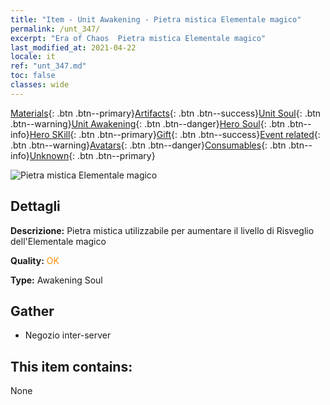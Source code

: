 ```yaml
---
title: "Item - Unit Awakening - Pietra mistica Elementale magico"
permalink: /unt_347/
excerpt: "Era of Chaos  Pietra mistica Elementale magico"
last_modified_at: 2021-04-22
locale: it
ref: "unt_347.md"
toc: false
classes: wide
---
```

 [Materials](/ItemsIT/){: .btn .btn--primary}[Artifacts](/ItemsIT/Artifacts/){: .btn .btn--success}[Unit Soul](/ItemsIT/UnitSoul/){: .btn .btn--warning}[Unit Awakening](/ItemsIT/UnitAwakening/){: .btn .btn--danger}[Hero Soul](/ItemsIT/HeroSoul/){: .btn .btn--info}[Hero SKill](/ItemsIT/HeroSkill/){: .btn .btn--primary}[Gift](/ItemsIT/Gift/){: .btn .btn--success}[Event related](/ItemsIT/Events/){: .btn .btn--warning}[Avatars](/ItemsIT/Avatars/){: .btn .btn--danger}[Consumables](/ItemsIT/Consumables/){: .btn .btn--info}[Unknown](/ItemsIT/Unknown/){: .btn .btn--primary}

 ![Pietra mistica Elementale magico](/images/u/tia_jingshenyuansu.jpg)

## Dettagli
 **Descrizione:** Pietra mistica utilizzabile per aumentare il livello di Risveglio dell'Elementale magico

 **Quality:** <span style="color: #FF8C00">OK</span>

 **Type:** Awakening Soul

## Gather

*    Negozio inter-server 

## This item contains:

  None

